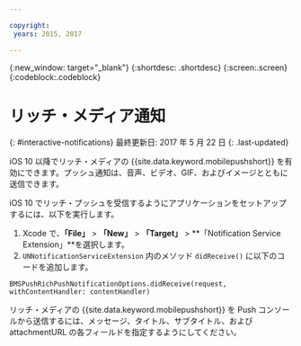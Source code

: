```yaml
---

copyright:
 years: 2015, 2017

---
```


{:new_window: target="_blank"}
{:shortdesc: .shortdesc}
{:screen:.screen}
{:codeblock:.codeblock}

# リッチ・メディア通知
{: #interactive-notifications}
最終更新日: 2017 年 5 月 22 日
{: .last-updated}


iOS 10 以降でリッチ・メディアの {{site.data.keyword.mobilepushshort}} を有効にできます。プッシュ通知は、音声、ビデオ、GIF、およびイメージとともに送信できます。 

iOS 10 でリッチ・プッシュを受信するようにアプリケーションをセットアップするには、以下を実行します。  

1. Xcode で、**「File」** > **「New」** > **「Target」** > **「Notification Service Extension」**を選択します。
2. `UNNotificationServiceExtension` 内のメソッド `didReceive()` に以下のコードを追加します。
```
BMSPushRichPushNotificationOptions.didReceive(request, withContentHandler: contentHandler)
```
	
リッチ・メディアの {{site.data.keyword.mobilepushshort}} を Push コンソールから送信するには、メッセージ、タイトル、サブタイトル、および attachmentURL の各フィールドを指定するようにしてください。
